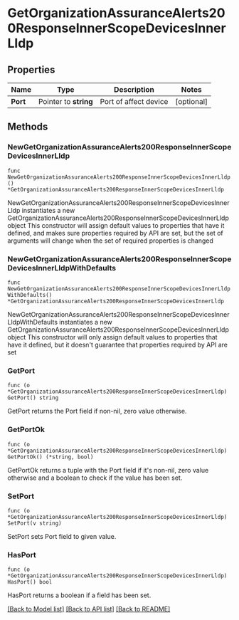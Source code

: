 # GetOrganizationAssuranceAlerts200ResponseInnerScopeDevicesInnerLldp

## Properties

Name | Type | Description | Notes
------------ | ------------- | ------------- | -------------
**Port** | Pointer to **string** | Port of affect device | [optional] 

## Methods

### NewGetOrganizationAssuranceAlerts200ResponseInnerScopeDevicesInnerLldp

`func NewGetOrganizationAssuranceAlerts200ResponseInnerScopeDevicesInnerLldp() *GetOrganizationAssuranceAlerts200ResponseInnerScopeDevicesInnerLldp`

NewGetOrganizationAssuranceAlerts200ResponseInnerScopeDevicesInnerLldp instantiates a new GetOrganizationAssuranceAlerts200ResponseInnerScopeDevicesInnerLldp object
This constructor will assign default values to properties that have it defined,
and makes sure properties required by API are set, but the set of arguments
will change when the set of required properties is changed

### NewGetOrganizationAssuranceAlerts200ResponseInnerScopeDevicesInnerLldpWithDefaults

`func NewGetOrganizationAssuranceAlerts200ResponseInnerScopeDevicesInnerLldpWithDefaults() *GetOrganizationAssuranceAlerts200ResponseInnerScopeDevicesInnerLldp`

NewGetOrganizationAssuranceAlerts200ResponseInnerScopeDevicesInnerLldpWithDefaults instantiates a new GetOrganizationAssuranceAlerts200ResponseInnerScopeDevicesInnerLldp object
This constructor will only assign default values to properties that have it defined,
but it doesn't guarantee that properties required by API are set

### GetPort

`func (o *GetOrganizationAssuranceAlerts200ResponseInnerScopeDevicesInnerLldp) GetPort() string`

GetPort returns the Port field if non-nil, zero value otherwise.

### GetPortOk

`func (o *GetOrganizationAssuranceAlerts200ResponseInnerScopeDevicesInnerLldp) GetPortOk() (*string, bool)`

GetPortOk returns a tuple with the Port field if it's non-nil, zero value otherwise
and a boolean to check if the value has been set.

### SetPort

`func (o *GetOrganizationAssuranceAlerts200ResponseInnerScopeDevicesInnerLldp) SetPort(v string)`

SetPort sets Port field to given value.

### HasPort

`func (o *GetOrganizationAssuranceAlerts200ResponseInnerScopeDevicesInnerLldp) HasPort() bool`

HasPort returns a boolean if a field has been set.


[[Back to Model list]](../README.md#documentation-for-models) [[Back to API list]](../README.md#documentation-for-api-endpoints) [[Back to README]](../README.md)


